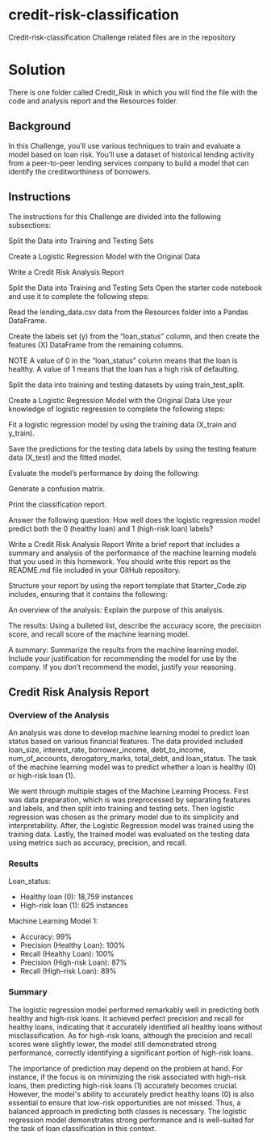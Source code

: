 # credit-risk-classification
Credit-risk-classification Challenge related files are in the repository

# Solution
There is one folder called Credit_Risk in which you will find the file with the code and analysis report and the Resources folder.

## Background
In this Challenge, you’ll use various techniques to train and evaluate a model based on loan risk. You’ll use a dataset of historical lending activity from a peer-to-peer lending services company to build a model that can identify the creditworthiness of borrowers.

## Instructions
The instructions for this Challenge are divided into the following subsections:

Split the Data into Training and Testing Sets

Create a Logistic Regression Model with the Original Data

Write a Credit Risk Analysis Report

Split the Data into Training and Testing Sets
Open the starter code notebook and use it to complete the following steps:

Read the lending_data.csv data from the Resources folder into a Pandas DataFrame.

Create the labels set (y) from the “loan_status” column, and then create the features (X) DataFrame from the remaining columns.

NOTE
A value of 0 in the “loan_status” column means that the loan is healthy. A value of 1 means that the loan has a high risk of defaulting.

Split the data into training and testing datasets by using train_test_split.

Create a Logistic Regression Model with the Original Data
Use your knowledge of logistic regression to complete the following steps:

Fit a logistic regression model by using the training data (X_train and y_train).

Save the predictions for the testing data labels by using the testing feature data (X_test) and the fitted model.

Evaluate the model’s performance by doing the following:

Generate a confusion matrix.

Print the classification report.

Answer the following question: How well does the logistic regression model predict both the 0 (healthy loan) and 1 (high-risk loan) labels?

Write a Credit Risk Analysis Report
Write a brief report that includes a summary and analysis of the performance of the machine learning models that you used in this homework. You should write this report as the README.md file included in your GitHub repository.

Structure your report by using the report template that Starter_Code.zip includes, ensuring that it contains the following:

An overview of the analysis: Explain the purpose of this analysis.

The results: Using a bulleted list, describe the accuracy score, the precision score, and recall score of the machine learning model.

A summary: Summarize the results from the machine learning model. Include your justification for recommending the model for use by the company. If you don’t recommend the model, justify your reasoning.


## Credit Risk Analysis Report

### Overview of the Analysis

An analysis was done to develop machine learning model to predict loan status based on various financial features. The data provided included loan_size, interest_rate, borrower_income, debt_to_income, num_of_accounts, derogatory_marks, total_debt, and loan_status. The task of the machine learning model was to predict whether a loan is healthy (0) or high-risk loan (1). 

We went through multiple stages of the Machine Learning Process. First was data preparation, which is was preprocessed by separating features and labels, and then split into training and testing sets. Then logistic regression was chosen as the primary model due to its simplicity and interpretability. After, the Logistic Regression model was trained using the training data. Lastly, the trained model was evaluated on the testing data using metrics such as accuracy, precision, and recall.

### Results

Loan_status:
- Healthy loan (0): 18,759 instances
- High-risk loan (1): 625 instances

Machine Learning Model 1:
- Accuracy: 99%
- Precision (Healthy Loan): 100%
- Recall (Healthy Loan): 100%
- Precision (High-risk Loan): 87%
- Recall (High-risk Loan): 89%

### Summary

The logistic regression model performed remarkably well in predicting both healthy and high-risk loans. It achieved perfect precision and recall for healthy loans, indicating that it accurately identified all healthy loans without misclassification. As for high-risk loans, although the precision and recall scores were slightly lower, the model still demonstrated strong performance, correctly identifying a significant portion of high-risk loans.

The importance of prediction may depend on the problem at hand. For instance, if the focus is on minimizing the risk associated with high-risk loans, then predicting high-risk loans (1) accurately becomes crucial. However, the model's ability to accurately predict healthy loans (0) is also essential to ensure that low-risk opportunities are not missed. Thus, a balanced approach in predicting both classes is necessary. The logistic regression model demonstrates strong performance and is well-suited for the task of loan classification in this context.


